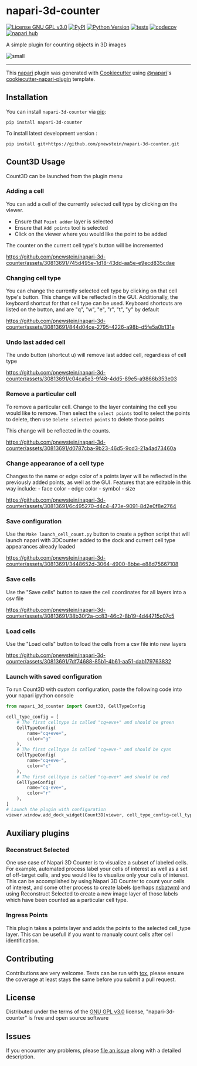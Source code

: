 # napari-3d-counter

[![License GNU GPL v3.0](https://img.shields.io/pypi/l/napari-3d-counter.svg?color=green)](https://github.com/pnewstein/napari-3d-counter/raw/main/LICENSE)
[![PyPI](https://img.shields.io/pypi/v/napari-3d-counter.svg?color=green)](https://pypi.org/project/napari-3d-counter)
[![Python Version](https://img.shields.io/pypi/pyversions/napari-3d-counter.svg?color=green)](https://python.org)
[![tests](https://github.com/pnewstein/napari-3d-counter/workflows/tests/badge.svg)](https://github.com/pnewstein/napari-3d-counter/actions)
[![codecov](https://codecov.io/gh/pnewstein/napari-3d-counter/branch/main/graph/badge.svg)](https://codecov.io/gh/pnewstein/napari-3d-counter)
[![napari hub](https://img.shields.io/endpoint?url=https://api.napari-hub.org/shields/napari-3d-counter)](https://napari-hub.org/plugins/napari-3d-counter)

A simple plugin for counting objects in 3D images

![small](https://github.com/pnewstein/napari-3d-counter/assets/30813691/9d524c31-f23b-4b34-bcb6-ec3bb415cdae)

----------------------------------

This [napari] plugin was generated with [Cookiecutter] using [@napari]'s [cookiecutter-napari-plugin] template.

<!--
Don't miss the full getting started guide to set up your new package:
https://github.com/napari/cookiecutter-napari-plugin#getting-started

and review the napari docs for plugin developers:
https://napari.org/stable/plugins/index.html
-->

## Installation

You can install `napari-3d-counter` via [pip]:

    pip install napari-3d-counter


To install latest development version :

    pip install git+https://github.com/pnewstein/napari-3d-counter.git


##  Count3D Usage

Count3D can be launched from the plugin menu

### Adding a cell

You can add a cell of the currently selected cell type by clicking on the viewer.

- Ensure that `Point adder` layer is selected
- Ensure that `Add points` tool is selected
- Click on the viewer where you would like the point to be added

The counter on the current cell type's button will be incremented



https://github.com/pnewstein/napari-3d-counter/assets/30813691/745d495e-1d18-43dd-aa5e-e9ecd835cdae


### Changing cell type

You can change the currently selected cell type by clicking on that cell type's
button. This change will be reflected in the GUI. Additionally, the keyboard
shortcut for that cell type can be used. Keyboard shortcuts are listed on the
button, and are "q", "w", "e", "r", "t", "y" by default


https://github.com/pnewstein/napari-3d-counter/assets/30813691/844d04ce-2795-4226-a98b-d5fe5a0b131e


### Undo last added cell

The undo button (shortcut u) will remove last added cell, regardless of
cell type


https://github.com/pnewstein/napari-3d-counter/assets/30813691/c04ca5e3-9f48-4dd5-89e5-a9866b353e03


### Remove a particular cell

To remove a particular cell. Change to the layer containing the cell you would
like to remove. Then select the `select points` tool to select the points to
delete, then use `Delete selected points` to delete those points

This change will be reflected in the counts.


https://github.com/pnewstein/napari-3d-counter/assets/30813691/d0787cba-9b23-46d5-9cd3-21a4ad73460a



### Change appearance of a cell type

Changes to the name or edge color of a points layer will be reflected in the
previously added points, as well as the GUI. Features that are editable in this way include:
    - face color
    - edge color
    - symbol
    - size


https://github.com/pnewstein/napari-3d-counter/assets/30813691/6c495270-d4c4-473e-9091-8d2e0f8e2764


### Save configuration

Use the `Make launch_cell_count.py` button to create a python script that will
launch napari with 3DCounter added to the dock and current cell type appearances
already loaded


https://github.com/pnewstein/napari-3d-counter/assets/30813691/3448652d-3064-4900-8bbe-e88d75667108


### Save cells

Use the "Save cells" button to save the cell coordinates for all layers into a
csv file


https://github.com/pnewstein/napari-3d-counter/assets/30813691/38b30f2a-cc83-46c2-8b19-4d44715c07c5


### Load cells

Use the "Load cells" button to load the cells from a csv file into new layers


https://github.com/pnewstein/napari-3d-counter/assets/30813691/7df74688-85b1-4b61-aa51-dab179763832


### Launch with saved configuration

To run Count3D with custom configuration, paste the following code into your napari ipython console

```python
from napari_3d_counter import Count3D, CellTypeConfig

cell_type_config = [
    # The first celltype is called "cq+eve+" and should be green
    CellTypeConfig(
        name="cq+eve+",
        color="g"
    ),
    # The first celltype is called "cq+eve-" and should be cyan
    CellTypeConfig(
        name="cq+eve-",
        color="c"
    ),
    # The first celltype is called "cq-eve+" and should be red
    CellTypeConfig(
        name="cq-eve+",
        color="r"
    ),
]
# Launch the plugin with configuration
viewer.window.add_dock_widget(Count3D(viewer, cell_type_config=cell_type_config))
```

##  Auxiliary plugins
### Reconstruct Selected
One use case of Napari 3D Counter is to visualize a subset of labeled cells.
For example, automated process label your cells of interest as well as a set of
off-target cells, and you would like to visualize only your cells of interest.
This can be accomplished by using Napari 3D Counter to count your cells of
interest, and some other process to create labels (perhaps
[nsbatwm](https://github.com/haesleinhuepf/napari-segment-blobs-and-things-with-membranes))
and using Reconstruct Selected to create a new image layer of those labels
which have been counted as a particular cell type.

### Ingress Points
This plugin takes a points layer and adds the points to the selected cell_type
layer. This can be usefull if you want to manualy count cells after cell identification.

## Contributing

Contributions are very welcome. Tests can be run with [tox], please ensure
the coverage at least stays the same before you submit a pull request.

## License

Distributed under the terms of the [GNU GPL v3.0] license,
"napari-3d-counter" is free and open source software

## Issues

If you encounter any problems, please [file an issue] along with a detailed description.

[napari]: https://github.com/napari/napari
[Cookiecutter]: https://github.com/audreyr/cookiecutter
[@napari]: https://github.com/napari
[MIT]: http://opensource.org/licenses/MIT
[BSD-3]: http://opensource.org/licenses/BSD-3-Clause
[GNU GPL v3.0]: http://www.gnu.org/licenses/gpl-3.0.txt
[GNU LGPL v3.0]: http://www.gnu.org/licenses/lgpl-3.0.txt
[Apache Software License 2.0]: http://www.apache.org/licenses/LICENSE-2.0
[Mozilla Public License 2.0]: https://www.mozilla.org/media/MPL/2.0/index.txt
[cookiecutter-napari-plugin]: https://github.com/napari/cookiecutter-napari-plugin

[file an issue]: https://github.com/pnewstein/napari-3d-counter/issues

[napari]: https://github.com/napari/napari
[tox]: https://tox.readthedocs.io/en/latest/
[pip]: https://pypi.org/project/pip/
[PyPI]: https://pypi.org/

